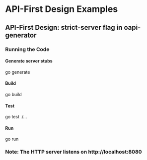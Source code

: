 # API-First Design Examples

## API-First Design: strict-server flag in oapi-generator

### Running the Code

#### Generate server stubs

go generate

#### Build

go build

#### Test

go test ./...

#### Run

go run

### Note: The HTTP server listens on http://localhost:8080 
